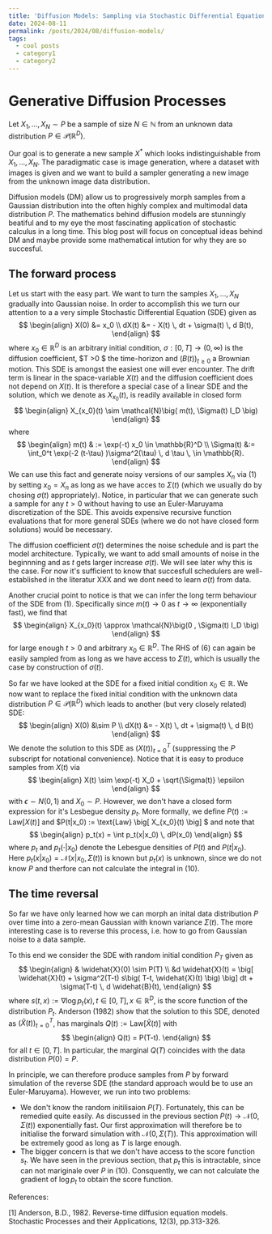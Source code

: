 ```yaml
---
title: 'Diffusion Models: Sampling via Stochastic Differential Equations'
date: 2024-08-11
permalink: /posts/2024/08/diffusion-models/
tags:
  - cool posts
  - category1
  - category2
---
```


<script src="https://polyfill.io/v3/polyfill.min.js?features=es6"></script>
<script type="text/javascript" id="MathJax-script" async
  src="https://cdn.jsdelivr.net/npm/mathjax@3/es5/tex-mml-chtml.js">
</script>

Generative Diffusion Processes
==============================

Let $X_1, \dots, X_N \sim P$ be a sample of size $N \in \mathbb{N}$ from an unknown data distribution $P \in \mathcal{P}(\mathbb{R}^D)$. 

Our goal is to generate a new sample $X^*$ which looks indistinguishable from $X_1, \dots, X_N$. The paradigmatic case is image generation, where a dataset with images is given and we want to build a sampler generating a new image from the unknown image data distribution.

Diffusion models (DM) allow us to progressively morph samples from a Gaussian distribution into the often highly complex and multimodal data distribution $P$. The mathematics behind diffusion models are stunningly beatiful and to my eye the most fascinating application of stochastic calculus in a long time. This blog post will focus on conceptual ideas behind DM and maybe provide some mathematical intution for why they are so succesful.


The forward process
-----------------------------------------

Let us start with the easy part. We want to turn the samples $X_1,\dots,X_N$ gradually into Gaussian noise. In order to accomplish this we turn our attention to a a very simple Stochastic Differential Equation (SDE) given as 
$$
\begin{align}
  X(0) &= x_0 \\
  dX(t) &= - X(t) \, dt + \sigma(t) \, d B(t),
\end{align}
$$
where $x_0 \in \mathbb{R}^D$ is an arbitrary initial condition, $\sigma: [0, T] \to (0, \infty)$ is the diffusion coefficient, $T >0 $ the time-horizon and $(B(t))_{t ≥ 0}$ a Brownian motion. This SDE is amongst the easiest one will ever encounter. The drift term is linear in the space-variable $X(t)$ and the diffusion coefficient does not depend on $X(t)$. It is therefore a special case of a linear SDE and the solution, which we denote as $X_{x_0}(t)$, is readily available in closed form 
$$
\begin{align}
    X_{x_0}(t) \sim \mathcal{N}\big( m(t), \Sigma(t) I_D \big) 
\end{align}    
$$ 
where 
$$
\begin{align}
    m(t) & := \exp(-t) x_0 \in \mathbb{R}^D  \\
    \Sigma(t) &:=  \int_0^t \exp(-2 (t-\tau) )\sigma^2(\tau) \, d \tau \, \in \mathbb{R}.
\end{align}
$$
We can use this fact and generate noisy versions of our samples $X_n$ via (1) by setting $x_0 = X_n$ as long as we have acces to $\Sigma(t)$ (which we usually do by chosing $\sigma(t)$ appropriately). Notice, in particular that we can generate such a sample for any $t>0$ without having to use an Euler-Maruyama discretization of the SDE. This avoids expensive recursive function evaluations that for more general SDEs (where we do not have closed form solutions) would be necessary. 

The diffusion coefficient $\sigma(t)$ determines the noise schedule and is part the model architecture. Typically, we want to add small amounts of noise in the beginnning and as $t$  gets larger increase $\sigma(t)$. We will see later why this is the case. For now it's sufficient to know that succesfull schedulers are well-established in the literatur XXX and we dont need to learn $\sigma(t)$ from data.

Another crucial point to notice is that we can infer the long term behaviour of the SDE from (1). Specifically since $m(t) \to 0$ as $t \to \infty$ (exponentially fast), we find that 
$$
\begin{align}
  X_{x_0}(t) \approx \mathcal{N}\big(0 , \Sigma(t) I_D \big)
\end{align}
$$
for large enough $t >0$ and arbitrary $x_0 \in \mathbb{R}^D$. The RHS of (6) can again be easily sampled from as long as we have access to $\Sigma(t)$, which is usually the case by construction of $\sigma(t)$.

So far we have looked at the SDE for a fixed initial condition $x_0 \in \mathbb{R}$. We now want to replace the fixed initial condition with the unknown data distribution $P \in \mathcal{P}(\mathbb{R}^D)$ which leads to another (but very closely related) SDE:
$$
\begin{align}
     X(0) &\sim P \\
    dX(t) &= - X(t) \, dt + \sigma(t) \, d B(t)
\end{align}
$$
We denote the solution to this SDE as $\big( X(t) \big)_{t=0}^T$ (suppressing the $P$ subscript for notational convenience). Notice that it is easy to produce samples from $X(t)$ via
$$
\begin{align}
    X(t) \sim \exp(-t) X_0 +  \sqrt{\Sigma(t)} \epsilon
\end{align}
$$
with $\epsilon \sim N(0,1)$ and $X_0 \sim P$. However, we don't have a closed form expression for it's Lesbegue density $p_t$. More formally, we define $P(t):= \text{Law} \big[ X(t) \big]$ and $P(t|x_0) := \text{Law} \big[ X_{x_0}(t) \big] $
and note that
$$ 
\begin{align}
    p_t(x) = \int p_t(x|x_0) \, dP(x_0)
\end{align}
$$
where $p_t$ and $p_t(\cdot|x_0)$ denote the Lebesgue densities of $P(t)$ and $P(t|x_0)$. Here $p_t(x|x_0)=\mathcal{N}( x | x_0, \Sigma(t))$ is known but $p_t(x)$ is unknown, since we do not know $P$ and therfore can not calculate the integral in (10).


The time reversal
-----------------

So far we have only learned how we can morph an inital data distribution $P$ over time into a zero-mean Gaussian with known variance $\Sigma(t)$. The more interesting case is to reverse this process, i.e. how to go from Gaussian noise to a data sample.

To this end we consider the SDE with random initial condition $P_T$ given as
$$
\begin{align}
    & \widehat{X}(0) \sim P(T) \\
    &d \widehat{X}(t) =  \big[ \widehat{X}(t) + \sigma^2(T-t) s\big( T-t, \widehat{X}(t) \big)  \big] dt + \sigma(T-t) \, d \widehat{B}(t), 
\end{align}
$$
where $s(t,x) :=  \nabla \log p_t(x), \, t \in [0,T],  \, x \in \mathbb{R}^D$, is the score function of the distribution $P_t$. Anderson (1982) show that the solution to this SDE, denoted as $\big(\widehat{X}(t)\big)_{t=0}^T$, has marginals $Q(t):=\text{Law}[\widehat{X}(t)]$ with  
$$
\begin{align}
Q(t) = P(T-t).
\end{align}
$$
for all $t \in [0,T]$. In particular, the marginal $Q(T)$ coincides with the data distribution $P(0)=P$.

In principle, we can therefore produce samples from $P$ by forward simulation of the reverse SDE (the standard approach would be to use an Euler-Maruyama). However, we run into two problems:
- We don't know the random initilisaion $P(T)$. Fortunately, this can be remedied quite easily. As discussed in the previous section $P(t) \to \mathcal{N}(0, \Sigma(t))$ exponentially fast. Our first approximation will therefore be to initialise the forward simulation with $\mathcal{N}(0, \Sigma(T))$. This approximation will be extremely good as long as $T$ is large enough.
- The bigger concern is that we don't have access to the score function $s_t$. We have seen in the previous section, that $p_t$ this is intractable, since can not mariginale over $P$ in (10). Consquently, we can not calculate the gradient of $\log p_t$ to obtain the score function.




References:

[1] Anderson, B.D., 1982. Reverse-time diffusion equation models. Stochastic Processes and their Applications, 12(3), pp.313-326.
